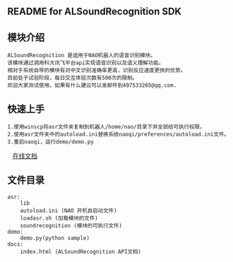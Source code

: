 README for ALSoundRecognition SDK
-----------------------
## 模块介绍
    ALSoundRecognition 是适用于NAO机器人的语音识别模块。
    该模块通过调用科大讯飞平台api实现语音识别以及语义理解功能。
    相对于系统自带的模块有对中文识别准确率更高，识别反应速度更快的优势。
    目前处于试验阶段，每日交互体验次数有500次的限制。
    欢迎大家测试使用，如果有什么建议可以发邮件到497533265@qq.com.
    
## 快速上手
    1.使用winscp将asr文件夹复制到机器人/home/nao/目录下并全部给可执行权限。
    2.使用asr文件夹中的autoload.ini替换系统naoqi/preferences/autoload.ini文件。
    3.重启naoqi，运行demo/demo.py
    
    [在线文档](https://zyqzyq.github.io/ALSoundRecognition/)
    
    
## 文件目录
    asr:
        lib
        autoload.ini (NAO 开机自启动文件)
        loadasr.sh (加载模块的文件)
        soundrecognition (模块的可执行文件)
    demo:
        demo.py(python sample)
    docs:
        index.html (ALSoundRecognition API文档)

